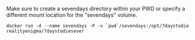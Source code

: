 
Make sure to create a sevendays directory within your PWD or specify a different mount location for the "sevendays" volume.

```
docker run -d --name sevendays -P -v `pwd`/sevendays:/opt/7daystodie realityenigma/7daystodiesever
```
